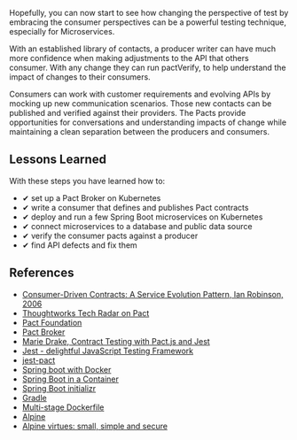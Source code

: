 
Hopefully, you can now start to see how changing the perspective of test by embracing the consumer perspectives can be a powerful testing technique, especially for Microservices.

With an established library of contacts, a producer writer can have much more confidence when making adjustments to the API that others consumer. With any change they can run pactVerify, to help understand the impact of changes to their consumers.

Consumers can work with customer requirements and evolving APIs by mocking up new communication scenarios. Those new contacts can be published and verified against their providers. The Pacts provide opportunities for conversations and understanding impacts of change while maintaining a clean separation between the producers and consumers.

## Lessons Learned ##

With these steps you have learned how to:

- &#x2714; set up a Pact Broker on Kubernetes
- &#x2714; write a consumer that defines and publishes Pact contracts
- &#x2714; deploy and run a few Spring Boot microservices on Kubernetes
- &#x2714; connect microservices to a database and public data source
- &#x2714; verify the consumer pacts against a producer
- &#x2714; find API defects and fix them

## References ##

- [Consumer-Driven Contracts: A Service Evolution Pattern, Ian Robinson, 2006](https://martinfowler.com/articles/consumerDrivenContracts.html)
- [Thoughtworks Tech Radar on Pact](https://www.thoughtworks.com/radar/techniques/consumer-driven-contract-testing)
- [Pact Foundation](https://pact.io/)
- [Pact Broker](https://github.com/pact-foundation/pact_broker)
- [Marie Drake, Contract Testing with Pact.js and Jest](https://www.mariedrake.com/post/contract-testing-with-pact-js-and-jest)
- [Jest - delightful JavaScript Testing Framework](https://jestjs.io/)
- [jest-pact](https://github.com/pact-foundation/jest-pact)
- [Spring boot with Docker](https://spring.io/guides/gs/spring-boot-docker/)
- [Spring Boot in a Container](https://spring.io/blog/2018/11/08/spring-boot-in-a-container)
- [Spring Boot initializr](https://github.com/spring-io/initializr)
- [Gradle](https://gradle.org)
- [Multi-stage Dockerfile](https://docs.docker.com/develop/develop-images/multistage-build/)
- [Alpine](https://en.wikipedia.org/wiki/Alpine_Linux)
- [Alpine virtues: small, simple and secure](https://alpinelinux.org/about/)
<!--
------
<p style="width: 100%; text-align: center; padding: 1em; margin: 3em; margin-left: 10em; margin-right: 10em; border-; 1px; border-color: olive;  border-radius: 12px; border-style:outset">
<img align="left" src="./assets/jonathan-johnson.jpg" width="100" style="border-radius: 12px">
For a deeper understanding of these topics and more join <br>[Jonathan Johnson](http://www.dijure.com)<br> at various conferences, symposiums, workshops, and meetups.
<br><br>
<b>Software Architectures ★ Speaker ★ Workshop Hosting ★ Kubernetes & Java Specialist</b>
</p>
-->
